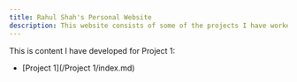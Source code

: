 ```yaml
---
title: Rahul Shah's Personal Website
description: This website consists of some of the projects I have worked on.
---
```


This is content I have developed for Project 1:
- [Project 1](/Project 1/index.md)
